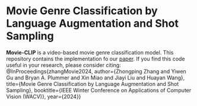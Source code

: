 # Movie Genre Classification by Language Augmentation and Shot Sampling
**Movie-CLIP** is a video-based movie genre classification model. This repository contains the implementation fo our [paper](https://arxiv.org/abs/2203.13281).
If you find this code useful in your research, please consider citing:
    @InProceedings{zhangMovie2024,
         author={Zhongping Zhang and Yiwen Gu and Bryan A. Plummer and Xin Miao and Jiayi Liu and Huayan Wang},
         title={Movie Genre Classification by Language Augmentation and Shot Sampling},
         booktitle={IEEE Winter Conference on Applications of Computer Vision (WACV)},
         year={2024}}

         
